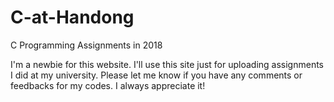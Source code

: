 # C-at-Handong
C Programming Assignments in 2018

I'm a newbie for this website.
I'll use this site just for uploading assignments I did at my university. 
Please let me know if you have any comments or feedbacks for my codes. I always appreciate it!
